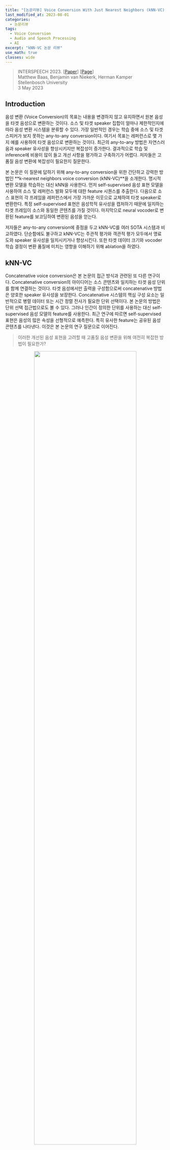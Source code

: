 ```yaml
---
title: "[논문리뷰] Voice Conversion With Just Nearest Neighbors (kNN-VC)"
last_modified_at: 2023-08-01
categories:
  - 논문리뷰
tags:
  - Voice Conversion
  - Audio and Speech Processing
  - AI
excerpt: "kNN-VC 논문 리뷰"
use_math: true
classes: wide
---
```


> INTERSPEECH 2023. [[Paper](https://arxiv.org/abs/2305.18975)] [[Page](https://bshall.github.io/knn-vc/)]  
> Matthew Baas, Benjamin van Niekerk, Herman Kamper  
> Stellenbosch University  
> 3 May 2023  

## Introduction
음성 변환 (Voice Conversion)의 목표는 내용을 변경하지 않고 유지하면서 원본 음성을 타겟 음성으로 변환하는 것이다. 소스 및 타겟 speaker 집합이 얼마나 제한적인지에 따라 음성 변환 시스템을 분류할 수 있다. 가장 일반적인 경우는 학습 중에 소스 및 타겟 스피커가 보지 못하는 any-to-any conversion이다. 여기서 목표는 레퍼런스로 몇 가지 예를 사용하여 타겟 음성으로 변환하는 것이다. 최근의 any-to-any 방법은 자연스러움과 speaker 유사성을 향상시키지만 복잡성이 증가한다. 결과적으로 학습 및 inference에 비용이 많이 들고 개선 사항을 평가하고 구축하기가 어렵다. 저자들은 고품질 음성 변환에 복잡성이 필요한지 질문한다.

본 논문은 이 질문에 답하기 위해 any-to-any conversion을 위한 간단하고 강력한 방법인 **k-nearest neighbors voice conversion (kNN-VC)**을 소개한다. 명시적 변환 모델을 학습하는 대신 kNN을 사용한다. 먼저 self-supervised 음성 표현 모델을 사용하여 소스 및 레퍼런스 발화 모두에 대한 feature 시퀀스를 추출한다. 다음으로 소스 표현의 각 프레임을 레퍼런스에서 가장 가까운 이웃으로 교체하여 타겟 speaker로 변환한다. 특정 self-supervised 표현은 음성학적 유사성을 캡처하기 때문에 일치하는 타겟 프레임이 소스와 동일한 콘텐츠를 가질 것이다. 마지막으로 neural vocoder로 변환된 feature를 보코딩하여 변환된 음성을 얻는다.

저자들은 any-to-any conversion에 중점을 두고 kNN-VC를 여러 SOTA 시스템과 비교하였다. 단순함에도 불구하고 kNN-VC는 주관적 평가와 객관적 평가 모두에서 명료도와 speaker 유사성을 일치시키거나 향상시킨다. 또한 타겟 데이터 크기와 vocoder 학습 결정이 변환 품질에 미치는 영향을 이해하기 위해 ablation을 하였다.

## kNN-VC
Concatenative voice conversion은 본 논문의 접근 방식과 관련된 또 다른 연구이다. Concatenative conversion의 아이디어는 소스 콘텐츠와 일치하는 타겟 음성 단위를 함께 연결하는 것이다. 타겟 음성에서만 출력을 구성함으로써 concatenative 방법은 양호한 speaker 유사성을 보장한다. Concatenative 시스템의 핵심 구성 요소는 일반적으로 병렬 데이터 또는 시간 정렬 전사가 필요한 단위 선택이다. 본 논문의 방법은 단위 선택 접근법으로도 볼 수 있다. 그러나 인간이 정의한 단위를 사용하는 대신 self-supervised 음성 모델의 feature를 사용한다. 최근 연구에 따르면 self-supervised 표현은 음성의 많은 속성을 선형적으로 예측한다. 특히 유사한 feature는 공유된 음성 콘텐츠를 나타낸다. 이것은 본 논문의 연구 질문으로 이어진다. 

> 이러한 개선된 음성 표현을 고려할 때 고품질 음성 변환을 위해 여전히 복잡한 방법이 필요한가? 

<center><img src='{{"/assets/img/knn-vc/knn-vc-fig1.PNG" | relative_url}}' width="80%"></center>
<br>
본 논문은 이 질문에 답하기 위해 k-nearest neighbors voice conversion (kNN-VC)을 제안한다. 위 그림은 인코더-컨버터-보코더 구조를 따르는 개요를 보여준다. 먼저 인코더는 소스 음성과 레퍼런스 음성의 self-supervised 표현을 추출한다. 다음으로 컨버터는 각 소스 프레임을 레퍼런스에서 가장 가까운 이웃에 매핑한다. 마지막으로 보코더는 변환된 feature에서 오디오 파형을 생성한다. 

### 1. Encoder
kNN-VC는 **query sequence**라고 하는 소스 발화의 feature 시퀀스를 추출하는 것으로 시작한다. 또한 타겟 speaker로부터 하나 이상의 발화의 feature 시퀀스를 추출하여 self-supervised feature 벡터의 대규모 풀로 함께 섞는다. 이 bag-of-vectors를 **matching set**라고 부른다. 이 인코더의 목표는 주변 feature에 유사한 음성 콘텐츠가 있는 표현을 추출하는 것이다. 최근의 self-supervised 모델은 전화 식별 테스트에서 좋은 점수를 받았기 때문에 좋은 후보이다. 즉, 동일한 전화의 인스턴스를 서로 다른 전화보다 서로 더 가깝게 인코딩한다. 인코더 모델은 kNN-VC에 대해 fine-tuning되거나 추가로 학습되지 않으며, feature를 추출하는 데만 사용된다.

### 2. k-nearest neighbors matching
타겟 speaker로 변환하기 위해 query sequence의 모든 벡터에 kNN regression을 적용한다. 구체적으로 각 query 프레임을 matching set에서 kNN의 평균으로 바꾼다. 유사한 self-supervised 음성 feature가 음성 정보를 공유하기 때문에 kNN을 수행하면 speaker ID를 변환하는 동안 소스 음성의 콘텐츠를 보존할 수 있다. Concatenative 방법과 유사하게 타겟 feature에서 직접 변환된 query를 구성하여 양호한 speaker 유사성을 보장한다. kNN regression 알고리즘도 non-parametric하며 학습이 필요하지 않으므로 이 방법을 쉽게 구현할 수 있다.

### 3. Vocoder
보코더는 변환된 feature를 오디오 파형으로 변환한다. spectrogram으로 컨디셔닝하는 대신 기존의 보코더를 조정하여 self-supervised feature를 입력으로 사용한다. 그러나 학습과 inference 중에 입력 간에 불일치가 있다. Inference를 위해 kNN 출력, 즉 matching set에서 선택된 feature의 평균으로 보코더를 컨디셔닝한다. 서로 다른 음성 컨텍스트를 사용하여 다양한 시점에서 이러한 feature를 선택하여 인접한 프레임 간에 불일치가 발생한다. 

### 4. Prematched vocoder training
이 문제를 해결하기 위해 사전 일치 학습을 한다. 특히 kNN을 사용하여 보코더 학습 세트를 재구성한다. 각 학습 발화를 query로 사용하여 동일한 spekaer의 나머지 발화를 사용하여 matching set을 만든다. 그런 다음 kNN regression을 적용하여 matching set을 사용하여 query sequence를 재구성한다. 이러한 사전 일치된 feature에서 원래 파형을 예측하도록 보코더를 학습시킨다. Inference 중에 발생하는 데이터와 유사한 데이터에 대해 보코더를 학습하여 robustness를 향상시키는 것이 아이디어다.

## Experimental setup
- 데이터셋: LibriSpeech

##### Encoder
사전 학습된 WavLM-Large 인코더를 사용하여 소스 발화와 레퍼런스 발화에 대한 feature을 추출한다. 저자들은 예비 실험에서 선형 전화 인식 task에서 잘 수행되는 나중 계층 (22, 24, 마지막 여러 레이어의 평균)의 feature를 사용했다. 아이디어는 더 많은 콘텐츠 정보를 포함하여 kNN 매핑을 개선하는 것이었다. 그러나 이는 더 나쁜 피치와 에너지 재구성으로 이어졌다. 이러한 관찰을 바탕으로 저자들은 spekaer 식별과 높은 상관 관계가 있는 레이어 (WavLM-Large의 레이어 6)를 사용하는 것이 speaker 유사성과 소스 발화에서 운율 정보를 유지하는 데 필요하다는 것을 발견했다. 따라서 16kHz 오디오의 20ms마다 단일 벡터를 생성하는 WavLM-Large의 레이어 6에서 추출한 feature를 사용한다. 

##### kNN regression
균일한 가중치로 $k = 4$를 설정하고 코사인 거리를 사용하여 feature를 비교한다. 저자들은 예비 실험에서 kNN-VC가 $k = 4$ 주변의 값 범위에 대해 상당히 robust하다는 것을 발견했다. 즉, 더 많은 레퍼런스 오디오를 사용할 수 있는 경우 (ex. 10분 이상) 더 큰 값의 $k$를 사용하면 변환 품질이 개선된다. 

##### Vocoder
HiFi-GAN V1 아키텍처를 학습시킨다. WavLM에서 1024차원 입력 벡터를 받아 10ms hop length와 64ms Hann window의 128차원 mel-spectrogram을 사용하여 16kHz 오디오를 보코딩하도록 수정한다. LibriSpeech train-clean-100 데이터셋에서와 동일한 optimizer, step 및 기타 hyperparameter를 사용하여 모델을 학습시킨다. 저자들은 두 가지 변형을 학습시켰다. 하나는 순수한 WavLMLarge 레이어 6 feature에 대해 학습되고 다른 하나는 사전 일치된 레이어 6 feature에 대해 학습된다. 이러한 디자인 선택을 통해 8GB VRAM GPU에서 8분 분량의 레퍼런스 오디오를 통한 inference가 실시간보다 빠르다.

### 1. Voice conversion
다음은 LibriSpeech test-clean subset에서 명료성 (W/CER), 자연스러움 (MOS), speaker 유사성 (EER, SIM)을 비교한 표이다. 

<center><img src='{{"/assets/img/knn-vc/knn-vc-table1.PNG" | relative_url}}' width="60%"></center>

### 2. Ablation: Prematching and amount of reference data
다음은 두 보코더 변형에 대하여 다양한 양의 타겟 speaker 데이터에 따른 WER($\downarrow$)과 EER($\uparrow$)을 나타낸 그래프이다. (LibriSpeech dev-clean subset)

<center><img src='{{"/assets/img/knn-vc/knn-vc-fig2.PNG" | relative_url}}' width="65%"></center>